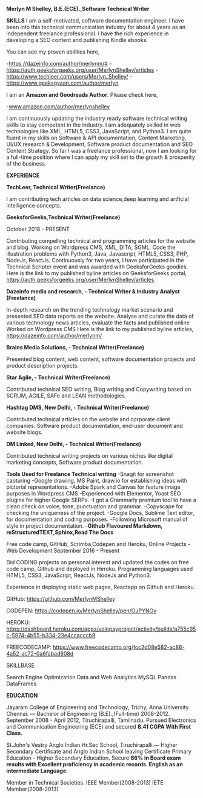 **Merlyn M Shelley, B.E.(ECE).,Software Technical Writer**

**SKILLS** I am a self-motivated, software documentation engineer. I have been into this technical communication industry for about 4 years as an independent freelance professional. I have the rich experience in developing a SEO content and publishing Kindle ebooks.

You can see my proven abilities here,

-https://dazeinfo.com/author/merlynm/# -https://auth.geeksforgeeks.org/user/MerlynShelley/articles -https://www.techleer.com/users/Merlyn_Shelley/ -https://www.geeksgyaan.com/author/merlyn

I am an **Amazon and Goodreads Author**. Please check here,

-www.amazon.com/author/merlynshelley

I am continuously updating the industry ready software technical writing skills to stay competent in the industry. I am adequately skilled in web technologies like XML, HTML5, CSS3, JavaScript, and Python3. I am quite fluent in my skills on Software & API documentation, Content Marketing, UI/UX research & Development, Software product documentation and SEO Content Strategy. So far I was a freelance professional, now I am looking for a full-time position where I can apply my skill set to the growth & prosperity of the business.

**EXPERIENCE**

**TechLeer, Technical Writer(Freelance)**

I am contributing tech articles on data science,deep learning and artficial intelligence concepts.

**GeeksforGeeks,Technical Writer(Freelance)**

October 2018 - PRESENT

Contributing compelling technical and programming articles for the website and blog. Working on Wordpress CMS, XML, DITA, SGML. Code the illustration problems with Python3, Java, Javascript, HTML5, CSS3, PHP, NodeJs, ReactJs. Continuously for two years, I have participated in the Technical Scripter event and was awarded with GeeksforGeeks goodies. Here is the link to my published byline articles on GeeksforGeeks portal, https://auth.geeksforgeeks.org/user/MerlynShelley/articles

**Dazeinfo media and research, - Technical Writer & Industry Analyst (Freelance)**

In-depth research on the trending technology market scenario and presented SEO data reports on the website. Analyse and curate the data of various technology news articles, evaluate the facts and published online Worked on Wordpress CMS Here is the link to my published byline articles, https://dazeinfo.com/author/merlynm/

**Brains Media Solutions,  - Technical Writer(Freelance)**

Presented blog content, web content, software documentation projects and product description projects.

**Star Agile, - Technical Writer(Freelance)**

Contributed technical SEO writing, Blog writing and Copywriting based on SCRUM, AGILE, SAFe and LEAN methodologies.

**Hashtag DMS, New Delhi, - Technical Writer(Freelance)**

Contributed technical articles on the website and corporate client companies. Software product documentation, end-user document and website blogs.

**DM Linked, New Delhi, - Technical Writer(Freelance)**

Contributed technical writing projects on various niches like digital marketing concepts, Software product documentation.

**Tools Used for Freelance Technical writing** 
-Snagit for screenshot capturing 
-Google drawing, MS Paint, draw.io for establishing ideas with pictorial representations. 
-Adobe Spark and Canvas for feature image purposes in Wordpress CMS 
-Experienced with Elementor, Yoast SEO plugins for higher Google SERPs. 
-I got a Grammarly premium tool to have a clean check on voice, tone, punctuation and grammar. 
-Copyscape for checking the uniqueness of the project. 
-Google Docs, Sublime Text editor, for documentation and coding purposes. 
-Following Microsoft manual of style in project documentation. 
-**Github Flavoured Markdown, reStructuredTEXT,Sphinx,Read The Docs**

Free code camp, GitHub, Scrimba,Codepen and Heroku, Online Projects - Web Development September 2016 - Present

Did CODING projects on personal interest and updated the codes on free code camp, Github and deployed in Heroku. Programming languages used HTML5, CSS3, JavaScript, ReactJs, NodeJs and Python3.

Experience in deploying static web pages, Reactapp on Github and Heroku.

GitHub: https://github.com/MerlynMShelley

CODEPEN: https://codepen.io/MerlynShelley/pen/OJPYNGv

HEROKU: https://dashboard.heroku.com/apps/volopayproject/activity/builds/a755c95c-5974-4b55-b334-23e4ccacccb9

FREECODECAMP: https://www.freecodecamp.org/fcc2d08e582-ac86-4a52-ac72-0a6fabad608d

SKILLBASE

Search Engine Optimization Data and Web Analytics MySQL Pandas DataFrames

**EDUCATION**

Jayaram College of Engineering and Technology, Trichy, Anna University Chennai. 
— Bachelor of Engineering (B.E).,(Full-time) 2008-2012. 
September 2008 - April 2012, Tiruchirapalli, Tamilnadu. Pursued Electronics and Communication Engineering (ECE) and secured **8.41 CGPA With First Class.**

St.John's Vestry Anglo Indian Hr.Sec School, Tiruchirapalli.— Higher Secondary Certificate and Anglo Indian School leaving Certificate Primary Education - Higher Secondary Education. Secure **86% in Board exam results with Excellent proficiency in academic records. English as an intermediate Language.**

Member in Technical Societies. IEEE Member(2008-2013) IETE Member(2008-2013)

